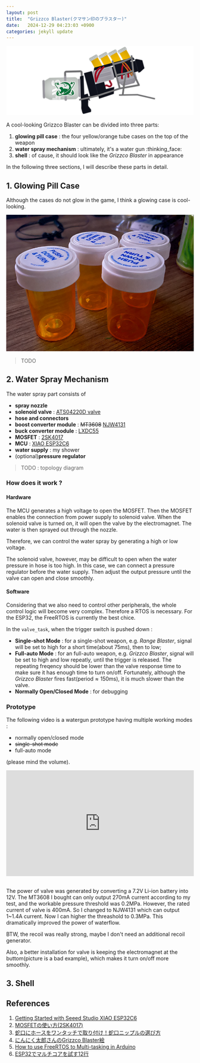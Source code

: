 ```yaml
---
layout: post
title:  "Grizzco Blaster(クマサン印のブラスター)"
date:   2024-12-29 04:23:03 +0900
categories: jekyll update
---
```


![splatoon3-grizzco-blaster](/assets/grizzco-blaster//splatoon3-grizzco-blaster.png)

A cool-looking Grizzco Blaster can be divided into three parts:
1. **glowing pill case** : the four yellow/orange tube cases on the top of the weapon
2. **water spray mechanism** : ultimately, it's a water gun :thinking_face:
3. **shell** : of cause, it should look like the _Grizzco Blaster_ in appearance

In the following three sections, I will describe these parts in detail.

## 1. Glowing Pill Case

Although the cases do not glow in the game, I think a glowing case is cool-looking.

![pillcase](/assets/grizzco-blaster/pillcase.png)

> TODO


## 2. Water Spray Mechanism

The water spray part consists of
+ **spray nozzle**
+ **solenoid valve** : [ATS04220D valve](https://www.sengoku.co.jp/mod/sgk_cart/detail.php?code=EEHD-68GC)
+ **hose and connectors**
+ **boost converter module** : ~~MT3608~~ [NJW4131](https://akizukidenshi.com/catalog/g/g107406/)
+ **buck converter module** : [LXDC55](https://akizukidenshi.com/catalog/g/g109981/)
+ **MOSFET** : [2SK4017](https://akizukidenshi.com/catalog/g/g107597/)
+ **MCU** : [XIAO ESP32C6](https://akizukidenshi.com/catalog/g/g129481/)
+ **water supply** : my shower
+ (optional)**pressure regulator**

> TODO : topology diagram

### How does it work ?
#### Hardware
The MCU generates a high voltage to open the MOSFET.
Then the MOSFET enables the connection from power supply to solenoid valve.
When the solenoid valve is turned on, it will open the valve by the electromagnet.
The water is then sprayed out through the nozzle.

Therefore, we can control the water spray by generating a high or low voltage. 

The solenoid valve, however, may be difficult to open when the water pressure in hose is too high. In this case, we can connect a pressure regulator before the water supply. Then adjust the output pressure until the valve can open and close smoothly.

#### Software
Considering that we also need to control other peripherals, the whole control logic will become very complex. Therefore a RTOS is necessary. For the ESP32, the FreeRTOS is currently the best chice.

In the `valve_task`, when the trigger switch is pushed down : 
+ **Single-shot Mode** : for a single-shot weapon, e.g. _Range Blaster_, signal will be set to high for a short time(about $75\text{ms}$), then to low;
+ **Full-auto Mode** : for an full-auto weapon, e.g. _Grizzco Blaster_, signal will be set to high and low repeatly, until the trigger is released. The repeating freqency should be lower than the valve response time to make sure it has enough time to turn on/off. Fortunately, although the _Grizzco Blaster_ fires fast($\text{period} \approx 150\text{ms}$), it is much slower than the valve.
+ **Normally Open/Closed Mode** : for debugging


### Prototype

The following video is a watergun prototype having multiple working modes :
+ normally open/closed mode
+ ~~single-shot mode~~
+ full-auto mode
 
(please mind the volume).

<div class="video-container">
  <iframe src="https://www.youtube.com/embed/4DMsg3ytcs4" frameborder="0" allow="accelerometer; autoplay; encrypted-media; gyroscope; picture-in-picture" allowfullscreen></iframe>
</div>

<style>
  .video-container {
    position: relative;
    width: 100%;
    padding-bottom: 56.25%; /* 16:9 aspect ratio */
    height: 0;
    overflow: hidden;
  }

  .video-container iframe {
    position: absolute;
    top: 0;
    left: 0;
    width: 100%;
    height: 100%;
  }
</style>
<br>

The power of valve was generated by converting a 7.2V Li-ion battery into 12V. The MT3608 I bought can only output 270mA current according to my test, and the workable pressure threshold was 0.2MPa. However, the rated current of valve is 400mA. So I changed to NJW4131 which can output 1~1.4A current. Now I can higher the threashold to 0.3MPa. This dramatically improved the power of waterflow.

BTW, the recoil was really strong, maybe I don't need an additional recoil generator.

Also, a better installation for valve is keeping the electromagnet at the buttom(picture is a bad example), which makes it turn on/off more smoothly.



## 3. Shell

## References

1. [Getting Started with Seeed Studio XIAO ESP32C6](https://wiki.seeedstudio.com/xiao_esp32c6_getting_started/)
2. [MOSFETの使い方(2SK4017)](https://nobita-rx7.hatenablog.com/entry/27544812)
3. [蛇口にホースをワンタッチで取り付け！蛇口ニップルの選び方](https://www.takagi-member.jp/contents/detail/367)
4. [にんにく太郎さんのGrizzco Blaster絵](https://www.pixiv.net/artworks/84511373)
5. [How to use FreeRTOS to Multi-tasking in Arduino](https://wiki.seeedstudio.com/Software-FreeRTOS/)
6. [ESP32でマルチコアを試す12行](https://qiita.com/Ninagawa123/items/5c3a9d40996836bd825f)

<script src="https://utteranc.es/client.js"
        repo="jerksnapcrackle/jerksnapcrackle.github.io"
        issue-term="pathname"
        theme="github-light"
        crossorigin="anonymous"
        async>
</script>